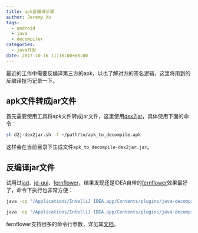 ```yaml
---
title: apk反编译步骤
author: Jeremy Xu
tags:
  - android
  - java
  - decompiler
categories:
  - java开发
date: 2017-10-16 11:16:00+08:00
---
```


最近的工作中需要反编译第三方的apk，以也了解对方的签名逻辑，这里将用到的反编译技巧记录一下。

## apk文件转成jar文件

首先需要使用工具将apk文件转成jar文件，这里使用[dex2jar](https://github.com/pxb1988/dex2jar)，具体使用下面的命令：

```bash
sh d2j-dex2jar.sh -f ~/path/to/apk_to_decompile.apk
```

这样会在当前目录下生成文件`apk_to_decompile-dex2jar.jar`。

## 反编译jar文件

试用过[jad](https://varaneckas.com/jad/)、[jd-gui](http://jd.benow.ca/)、[fernflower](https://github.com/fesh0r/fernflower)，结果发现还是IDEA自带的[fernflower](https://github.com/fesh0r/fernflower)效果最好了，命令下执行也非常方便：

```bash
java -cp "/Applications/IntelliJ IDEA.app/Contents/plugins/java-decompiler/lib/java-decompiler.jar" org.jetbrains.java.decompiler.main.decompiler.ConsoleDecompiler -hes=0 -hdc=0 c:\Temp\binary\ -e=c:\Java\rt.jar c:\Temp\source\

java -cp "/Applications/IntelliJ IDEA.app/Contents/plugins/java-decompiler/lib/java-decompiler.jar" org.jetbrains.java.decompiler.main.decompiler.ConsoleDecompiler -dgs=1 c:\Temp\binary\library.jar  c:\Temp\source\
```

fernflower支持很多的命令行参数，详见其[文档](https://github.com/fesh0r/fernflower)。

